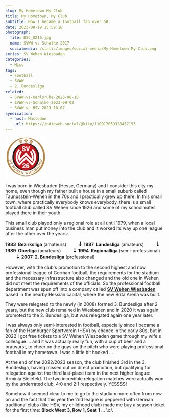 ```yaml
---
slug: My-Hometown-My-Club
title: My Hometown, My Club
subtitle: How I became a football fan over 50
date: 2023-08-19 15:59:18
photograph:
  file: DSC_0216.jpg
  name: SVWW vs Schalke 2017
  socialmedia: /static/images/social-media/My-Hometown-My-Club.png
series: SV Wehen Wiesbaden
categories:
  - Misc
tags:
  - Football
  - SVWW
  - 2. Bundesliga
related:
  - SVWW-vs-Karlsruhe-2023-08-18
  - SVWW-vs-Schalke-2023-09-02
  - SVWW-vs-HSV-2023-10-07
syndication:
  - host: Mastodon
    url: https://indieweb.social/@kiko/110917059328457153
---
```


<img src="/images/logos/SV-Wehen-Wiesbaden.svg" class="float-element" style="width:8rem;" />

I was born in Wiesbaden (Hesse, Germany) and I consider this city my home, even though my father built a house in a small suburb called Taunusstein-Wehen in the 70s and I practically grew up there. In this small town, where practically everybody knows everybody, there is a small football club called SV Wehen since 1926 and some of my schoolmates played there in their youth.

This small club played only a regional role at all until 1979, when a local business man put money into the club and it worked its way up one league after the other over the years:

<!-- more -->

**1983&nbsp;&nbsp;Bezirksliga** (amateurs)
<span style="font-size:120%; font-weight:bold;display:inline-block;padding-left:32px;">&#x21E3;</span>
**1987&nbsp;&nbsp;Landesliga** (amateurs)
<span style="font-size:120%; font-weight:bold;display:inline-block;padding-left:32px;">&#x21E3;</span>
**1989&nbsp;&nbsp;Oberliga** (amateurs)
<span style="font-size:120%; font-weight:bold;display:inline-block;padding-left:32px;">&#x21E3;</span>
**1994&nbsp;&nbsp;Regionalliga** (semi-professional)
<span style="font-size:120%; font-weight:bold;display:inline-block;padding-left:32px;">&#x21E3;</span>
**2007&nbsp;&nbsp;2. Bundesliga** (professional)

However, with the club's promotion to the second highest and now professional league of German football, the requirements for the stadium and the necessary infrastructure also changed and the old one in Wehen did not meet the requirements of the officials. So the professional football department was spun off into a company called **[SV Wehen Wiesbaden](https://en.wikipedia.org/wiki/SV_Wehen_Wiesbaden)** based in the nearby Hessian capital, where the new Brita Arena was built.

They were relegated to the newly (in 2008) formed 3. Bundesliga after 2 years, but the new club remained in Wiesbaden and in 2020 it was again promoted to the 2. Bundesliga, but was relegated again one year later.

I was always only semi-interested in football, especially since I became a fan of the Hamburger Sportverein (HSV) by chance in the early 80s, but in 2022 I got free tickets to a SV Wehen Wiesbaden game through my wife's colleague ... and it was actually really fun, with a cup of beer and a bratwurst, to cheer on the guys on the pitch who were playing professional football in my hometown. I was a little bit hooked ...

At the end of the 2022/2023 season, the club finished 3rd in the 3. Bundesliga, having missed out on direct promotion, but qualifying for relegation against the third last-place team in the next higher league: Arminia Bielefeld. The two incredible relegation matches were actually won by the underrated club, 4:0 and 2:1 respectively. YESSSS!

Somehow it seemed clear to me to go to the stadium more often from now on and the fact that this year the 2nd league is peppered with German traditional clubs (like HSV, my childhood club) made me buy a season ticket for the first time: **Block West 3, Row 1, Seat 1** ... \o/.
